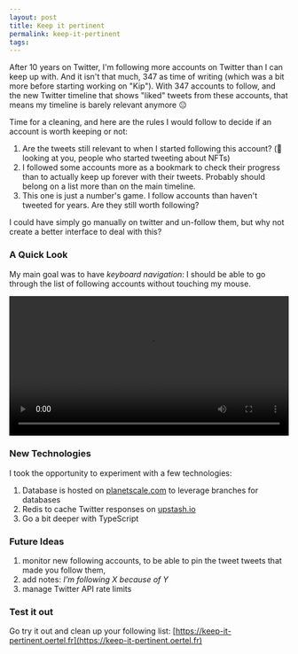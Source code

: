 ```yaml
---
layout: post
title: Keep it pertinent
permalink: keep-it-pertinent
tags:
---
```


After 10 years on Twitter, I'm following more accounts on Twitter than I can keep up with. And it isn't that much, 347 as time of writing (which was a bit more before starting working on "Kip").
With 347 accounts to follow, and the new Twitter timeline that shows "liked" tweets from these accounts, that means my timeline is barely relevant anymore 😐

Time for a cleaning, and here are the rules I would follow to decide if an account is worth keeping or not:

1. Are the tweets still relevant to when I started following this account? (👀 looking at you, people who started tweeting about NFTs)
2. I followed some accounts more as a bookmark to check their progress than to actually keep up forever with their tweets. Probably should belong on a list more than on the main timeline.
3. This one is just a number's game. I follow accounts than haven't tweeted for years. Are they still worth following?

I could have simply go manually on twitter and un-follow them, but why not create a better interface to deal with this?

### A Quick Look

My main goal was to have _keyboard navigation_: I should be able to go through the list of following accounts without touching my mouse.

<video src="/media/keep-it-pertinent/kip.mp4" controls width="100%"></video>

### New Technologies

I took the opportunity to experiment with a few technologies:

1. Database is hosted on [planetscale.com](https://planetscale.com/) to leverage branches for databases
2. Redis to cache Twitter responses on [upstash.io](https://upstash.com/)
3. Go a bit deeper with TypeScript

### Future Ideas

1. monitor new following accounts, to be able to pin the tweet tweets that made you follow them,
2. add notes: _I'm following X because of Y_
3. manage Twitter API rate limits

### Test it out

Go try it out and clean up your following list: [https://keep-it-pertinent.oertel.fr](https://keep-it-pertinent.oertel.fr)
